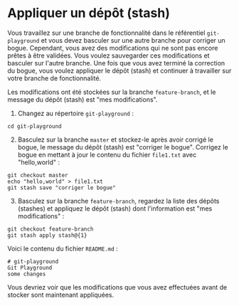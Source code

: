 # Appliquer un dépôt (stash)

Vous travaillez sur une branche de fonctionnalité dans le référentiel `git-playground` et vous devez basculer sur une autre branche pour corriger un bogue. Cependant, vous avez des modifications qui ne sont pas encore prêtes à être validées. Vous voulez sauvegarder ces modifications et basculer sur l'autre branche. Une fois que vous avez terminé la correction du bogue, vous voulez appliquer le dépôt (stash) et continuer à travailler sur votre branche de fonctionnalité.

Les modifications ont été stockées sur la branche `feature-branch`, et le message du dépôt (stash) est "mes modifications".

1. Changez au répertoire `git-playground` :

```shell
cd git-playground
```

2. Basculez sur la branche `master` et stockez-le après avoir corrigé le bogue, le message du dépôt (stash) est "corriger le bogue". Corrigez le bogue en mettant à jour le contenu du fichier `file1.txt` avec "hello,world" :

```shell
git checkout master
echo "hello,world" > file1.txt
git stash save "corriger le bogue"
```

3. Basculez sur la branche `feature-branch`, regardez la liste des dépôts (stashes) et appliquez le dépôt (stash) dont l'information est "mes modifications" :

```shell
git checkout feature-branch
git stash apply stash@{1}
```

Voici le contenu du fichier `README.md` :

```
# git-playground
Git Playground
some changes
```

Vous devriez voir que les modifications que vous avez effectuées avant de stocker sont maintenant appliquées.
